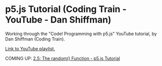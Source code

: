 # p5.js Tutorial (Coding Train - YouTube - Dan Shiffman)
Working through the "Code! Programming with p5.js" YouTube tutorial, by Dan Shiffman (Coding Train).

[Link to YouTube playlist.](https://www.youtube.com/playlist?list=PLRqwX-V7Uu6Zy51Q-x9tMWIv9cueOFTFA)

COMING UP: [2.5: The random() Function - p5.js Tutorial](https://www.youtube.com/watch?v=nfmV2kuQKwA&list=PLRqwX-V7Uu6Zy51Q-x9tMWIv9cueOFTFA&index=11)

